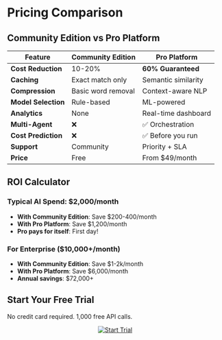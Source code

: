 # Pricing Comparison

## Community Edition vs Pro Platform

| Feature | Community Edition | Pro Platform |
|---------|------------------|--------------|
| **Cost Reduction** | 10-20% | **60% Guaranteed** |
| **Caching** | Exact match only | Semantic similarity |
| **Compression** | Basic word removal | Context-aware NLP |
| **Model Selection** | Rule-based | ML-powered |
| **Analytics** | None | Real-time dashboard |
| **Multi-Agent** | ❌ | ✅ Orchestration |
| **Cost Prediction** | ❌ | ✅ Before you run |
| **Support** | Community | Priority + SLA |
| **Price** | Free | From $49/month |

## ROI Calculator

### Typical AI Spend: $2,000/month

- **With Community Edition**: Save $200-400/month
- **With Pro Platform**: Save $1,200/month
- **Pro pays for itself**: First day!

### For Enterprise ($10,000+/month)

- **With Community Edition**: Save $1-2k/month  
- **With Pro Platform**: Save $6,000/month
- **Annual savings**: $72,000+

## Start Your Free Trial

No credit card required. 1,000 free API calls.

<div align="center">
  <a href="https://asynova.com">
    <img src="https://img.shields.io/badge/Start%20Free%20Trial-asynova.com-green?style=for-the-badge" alt="Start Trial" />
  </a>
</div>